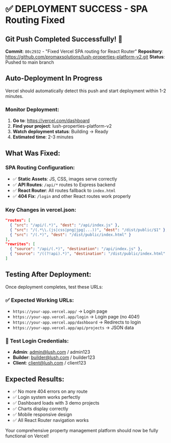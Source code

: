 # ✅ DEPLOYMENT SUCCESS - SPA Routing Fixed

## Git Push Completed Successfully! 🚀

**Commit**: `80c2932` - "Fixed Vercel SPA routing for React Router"
**Repository**: https://github.com/promaxsolutions/lush-properties-platform-v2.git
**Status**: Pushed to main branch

## Auto-Deployment In Progress

Vercel should automatically detect this push and start deployment within 1-2 minutes.

### Monitor Deployment:
1. **Go to**: https://vercel.com/dashboard
2. **Find your project**: lush-properties-platform-v2
3. **Watch deployment status**: Building → Ready
4. **Estimated time**: 2-3 minutes

## What Was Fixed:

### SPA Routing Configuration:
- ✅ **Static Assets**: JS, CSS, images serve correctly
- ✅ **API Routes**: `/api/*` routes to Express backend  
- ✅ **React Router**: All routes fallback to `index.html`
- ✅ **404 Fix**: `/login` and other React routes work properly

### Key Changes in vercel.json:
```json
"routes": [
  { "src": "/api/(.*)", "dest": "/api/index.js" },
  { "src": "/(.*\\.(js|css|png|jpg|...))", "dest": "/dist/public/$1" },
  { "src": "/(.*)", "dest": "/dist/public/index.html" }
],
"rewrites": [
  { "source": "/api/(.*)", "destination": "/api/index.js" },
  { "source": "/((?!api).*)", "destination": "/dist/public/index.html" }
]
```

## Testing After Deployment:

Once deployment completes, test these URLs:

### ✅ Expected Working URLs:
- `https://your-app.vercel.app/` → Login page
- `https://your-app.vercel.app/login` → Login page (no 404!)
- `https://your-app.vercel.app/dashboard` → Redirects to login
- `https://your-app.vercel.app/api/projects` → JSON data

### 🔐 Test Login Credentials:
- **Admin**: admin@lush.com / admin123
- **Builder**: builder@lush.com / builder123  
- **Client**: client@lush.com / client123

## Expected Results:
- ✅ No more 404 errors on any route
- ✅ Login system works perfectly
- ✅ Dashboard loads with 3 demo projects
- ✅ Charts display correctly
- ✅ Mobile responsive design
- ✅ All React Router navigation works

Your comprehensive property management platform should now be fully functional on Vercel!
